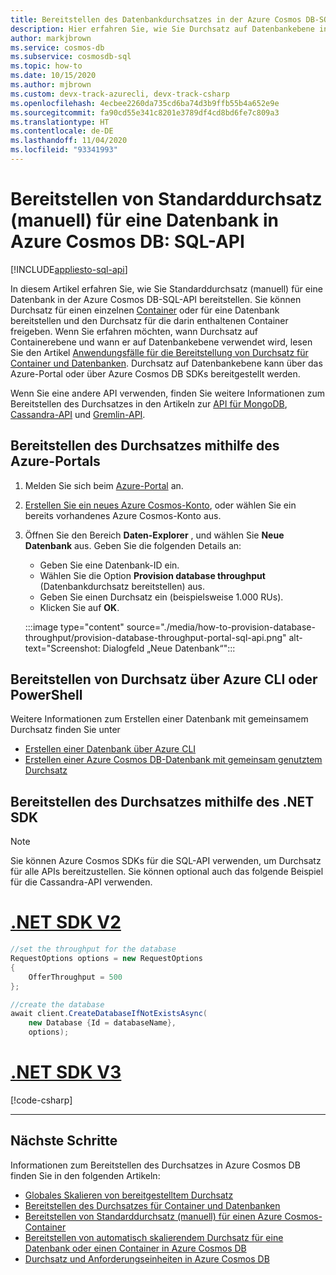 ```yaml
---
title: Bereitstellen des Datenbankdurchsatzes in der Azure Cosmos DB-SQL-API
description: Hier erfahren Sie, wie Sie Durchsatz auf Datenbankebene in der Azure Cosmos DB-SQL-API mit dem Azure-Portal, mit der CLI, mit PowerShell und mit verschiedenen anderen SDKs bereitstellen.
author: markjbrown
ms.service: cosmos-db
ms.subservice: cosmosdb-sql
ms.topic: how-to
ms.date: 10/15/2020
ms.author: mjbrown
ms.custom: devx-track-azurecli, devx-track-csharp
ms.openlocfilehash: 4ecbee2260da735cd6ba74d3b9ffb55b4a652e9e
ms.sourcegitcommit: fa90cd55e341c8201e3789df4cd8bd6fe7c809a3
ms.translationtype: HT
ms.contentlocale: de-DE
ms.lasthandoff: 11/04/2020
ms.locfileid: "93341993"
---
```

# <a name="provision-standard-manual-throughput-on-a-database-in-azure-cosmos-db---sql-api"></a>Bereitstellen von Standarddurchsatz (manuell) für eine Datenbank in Azure Cosmos DB: SQL-API
[!INCLUDE[appliesto-sql-api](includes/appliesto-sql-api.md)]

In diesem Artikel erfahren Sie, wie Sie Standarddurchsatz (manuell) für eine Datenbank in der Azure Cosmos DB-SQL-API bereitstellen. Sie können Durchsatz für einen einzelnen [Container](how-to-provision-container-throughput.md) oder für eine Datenbank bereitstellen und den Durchsatz für die darin enthaltenen Container freigeben. Wenn Sie erfahren möchten, wann Durchsatz auf Containerebene und wann er auf Datenbankebene verwendet wird, lesen Sie den Artikel [Anwendungsfälle für die Bereitstellung von Durchsatz für Container und Datenbanken](set-throughput.md). Durchsatz auf Datenbankebene kann über das Azure-Portal oder über Azure Cosmos DB SDKs bereitgestellt werden.

Wenn Sie eine andere API verwenden, finden Sie weitere Informationen zum Bereitstellen des Durchsatzes in den Artikeln zur [API für MongoDB](how-to-provision-throughput-mongodb.md), [Cassandra-API](how-to-provision-throughput-cassandra.md) und [Gremlin-API](how-to-provision-throughput-gremlin.md).

## <a name="provision-throughput-using-azure-portal"></a>Bereitstellen des Durchsatzes mithilfe des Azure-Portals

1. Melden Sie sich beim [Azure-Portal](https://portal.azure.com/) an.

1. [Erstellen Sie ein neues Azure Cosmos-Konto](create-sql-api-dotnet.md#create-account), oder wählen Sie ein bereits vorhandenes Azure Cosmos-Konto aus.

1. Öffnen Sie den Bereich **Daten-Explorer** , und wählen Sie **Neue Datenbank** aus. Geben Sie die folgenden Details an:

   * Geben Sie eine Datenbank-ID ein.
   * Wählen Sie die Option **Provision database throughput** (Datenbankdurchsatz bereitstellen) aus.
   * Geben Sie einen Durchsatz ein (beispielsweise 1.000 RUs).
   * Klicken Sie auf **OK**.

    :::image type="content" source="./media/how-to-provision-database-throughput/provision-database-throughput-portal-sql-api.png" alt-text="Screenshot: Dialogfeld „Neue Datenbank“":::

## <a name="provision-throughput-using-azure-cli-or-powershell"></a>Bereitstellen von Durchsatz über Azure CLI oder PowerShell

Weitere Informationen zum Erstellen einer Datenbank mit gemeinsamem Durchsatz finden Sie unter

* [Erstellen einer Datenbank über Azure CLI](manage-with-cli.md#create-a-database-with-shared-throughput)
* [Erstellen einer Azure Cosmos DB-Datenbank mit gemeinsam genutztem Durchsatz](manage-with-powershell.md#create-db-ru)

## <a name="provision-throughput-using-net-sdk"></a>Bereitstellen des Durchsatzes mithilfe des .NET SDK

> [!Note]
> Sie können Azure Cosmos SDKs für die SQL-API verwenden, um Durchsatz für alle APIs bereitzustellen. Sie können optional auch das folgende Beispiel für die Cassandra-API verwenden.

# <a name="net-sdk-v2"></a>[.NET SDK V2](#tab/dotnetv2)

```csharp
//set the throughput for the database
RequestOptions options = new RequestOptions
{
    OfferThroughput = 500
};

//create the database
await client.CreateDatabaseIfNotExistsAsync(
    new Database {Id = databaseName},  
    options);
```

# <a name="net-sdk-v3"></a>[.NET SDK V3](#tab/dotnetv3)

[!code-csharp[](~/samples-cosmosdb-dotnet-v3/Microsoft.Azure.Cosmos/tests/Microsoft.Azure.Cosmos.Tests/SampleCodeForDocs/DatabaseDocsSampleCode.cs?name=DatabaseCreateWithThroughput)]

---

## <a name="next-steps"></a>Nächste Schritte

Informationen zum Bereitstellen des Durchsatzes in Azure Cosmos DB finden Sie in den folgenden Artikeln:

* [Globales Skalieren von bereitgestelltem Durchsatz](./request-units.md)
* [Bereitstellen des Durchsatzes für Container und Datenbanken](set-throughput.md)
* [Bereitstellen von Standarddurchsatz (manuell) für einen Azure Cosmos-Container](how-to-provision-container-throughput.md)
* [Bereitstellen von automatisch skalierendem Durchsatz für eine Datenbank oder einen Container in Azure Cosmos DB](how-to-provision-autoscale-throughput.md)
* [Durchsatz und Anforderungseinheiten in Azure Cosmos DB](request-units.md)